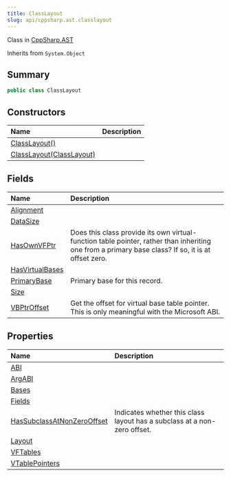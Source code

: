 ```yaml
---
title: ClassLayout
slug: api/cppsharp.ast.classlayout
---
```

Class in [CppSharp.AST](/api/cppsharp/ast)

Inherits from `System.Object`

## Summary



```csharp
public class ClassLayout
```

## Constructors

|Name|Description|
|:---|:---|
|[ClassLayout\(\)](/api/cppsharp/ast/classlayout//ctor-1)||
|[ClassLayout\(ClassLayout\)](/api/cppsharp/ast/classlayout//ctor-2)||

## Fields

|Name|Description|
|:---|:---|
|[Alignment](/api/cppsharp/ast/classlayout/alignment)||
|[DataSize](/api/cppsharp/ast/classlayout/datasize)||
|[HasOwnVFPtr](/api/cppsharp/ast/classlayout/hasownvfptr)|Does this class provide its own virtual-function table pointer, rather than inheriting one from a primary base class? If so, it is at offset zero.|
|[HasVirtualBases](/api/cppsharp/ast/classlayout/hasvirtualbases)||
|[PrimaryBase](/api/cppsharp/ast/classlayout/primarybase)|Primary base for this record.|
|[Size](/api/cppsharp/ast/classlayout/size)||
|[VBPtrOffset](/api/cppsharp/ast/classlayout/vbptroffset)|Get the offset for virtual base table pointer. This is only meaningful with the Microsoft ABI.|

## Properties

|Name|Description|
|:---|:---|
|[ABI](/api/cppsharp/ast/classlayout/abi)||
|[ArgABI](/api/cppsharp/ast/classlayout/argabi)||
|[Bases](/api/cppsharp/ast/classlayout/bases)||
|[Fields](/api/cppsharp/ast/classlayout/fields)||
|[HasSubclassAtNonZeroOffset](/api/cppsharp/ast/classlayout/hassubclassatnonzerooffset)|Indicates whether this class layout has a subclass at a non-zero offset.|
|[Layout](/api/cppsharp/ast/classlayout/layout)||
|[VFTables](/api/cppsharp/ast/classlayout/vftables)||
|[VTablePointers](/api/cppsharp/ast/classlayout/vtablepointers)||

